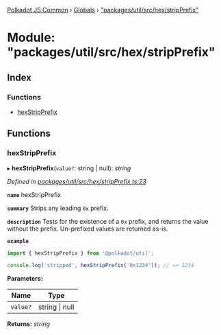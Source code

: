 [Polkadot JS Common](../README.md) › [Globals](../globals.md) › ["packages/util/src/hex/stripPrefix"](_packages_util_src_hex_stripprefix_.md)

# Module: "packages/util/src/hex/stripPrefix"

## Index

### Functions

* [hexStripPrefix](_packages_util_src_hex_stripprefix_.md#hexstripprefix)

## Functions

###  hexStripPrefix

▸ **hexStripPrefix**(`value?`: string | null): *string*

*Defined in [packages/util/src/hex/stripPrefix.ts:23](https://github.com/polkadot-js/common/blob/a0251ff6/packages/util/src/hex/stripPrefix.ts#L23)*

**`name`** hexStripPrefix

**`summary`** Strips any leading `0x` prefix.

**`description`** 
Tests for the existence of a `0x` prefix, and returns the value without the prefix. Un-prefixed values are returned as-is.

**`example`** 
<BR>

```javascript
import { hexStripPrefix } from '@polkadot/util';

console.log('stripped', hexStripPrefix('0x1234')); // => 1234
```

**Parameters:**

Name | Type |
------ | ------ |
`value?` | string &#124; null |

**Returns:** *string*
